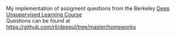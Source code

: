 My implementation of assigment questions from the Berkeley <a href='https://sites.google.com/view/berkeley-cs294-158-sp20/home'>Deep Unsupervised Learning Course</a>
<br> Questions can be found at https://github.com/rll/deepul/tree/master/homeworks
